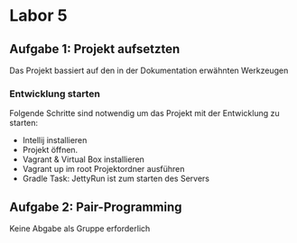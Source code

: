# Labor 5


## Aufgabe 1: Projekt aufsetzten 

Das Projekt bassiert auf den in der Dokumentation erwähnten Werkzeugen

### Entwicklung starten 

Folgende Schritte sind notwendig um das Projekt mit der Entwicklung zu starten: 
* Intellij installieren 
* Projekt öffnen. 
* Vagrant & Virtual Box installieren 
* Vagrant up im root Projektordner ausführen
* Gradle Task: JettyRun ist zum starten des Servers 


## Aufgabe 2: Pair-Programming 

Keine Abgabe als Gruppe erforderlich
